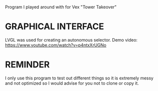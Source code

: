 Program I played around with for Vex "Tower Takeover"

# GRAPHICAL INTERFACE
LVGL was used for creating an autonomous selector. Demo video:
https://www.youtube.com/watch?v=p4ntxXrUGNo

# REMINDER
I only use this program to test out different things so it is extremely messy and not optimized so I would advise for you not to clone or copy it.
